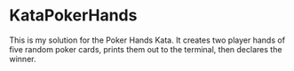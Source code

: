 # KataPokerHands
This is my solution for the Poker Hands Kata.
It creates two player hands of five random poker cards, prints them out to the terminal, then declares the winner.
